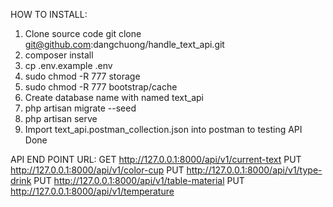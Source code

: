 HOW TO INSTALL:
1) Clone source code
	git clone git@github.com:dangchuong/handle_text_api.git
2) composer install
3) cp .env.example .env
4) sudo chmod -R 777 storage
5) sudo chmod -R 777 bootstrap/cache
6) Create database name with named text_api
7) php artisan migrate --seed
8) php artisan serve
9) Import text_api.postman_collection.json into postman to testing API
Done

API END POINT URL:
GET http://127.0.0.1:8000/api/v1/current-text
PUT http://127.0.0.1:8000/api/v1/color-cup
PUT http://127.0.0.1:8000/api/v1/type-drink
PUT http://127.0.0.1:8000/api/v1/table-material
PUT http://127.0.0.1:8000/api/v1/temperature